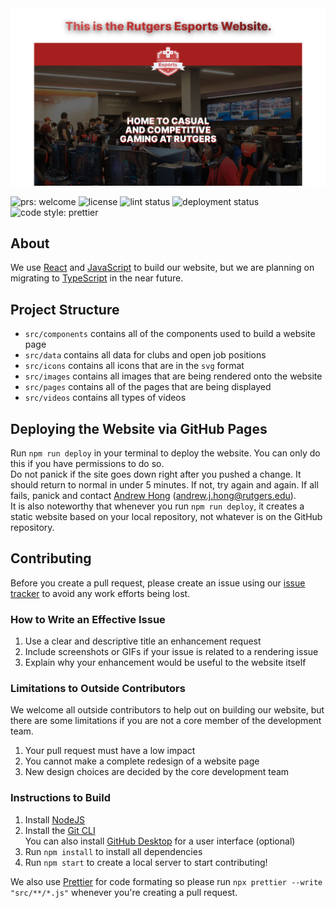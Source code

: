 <picture>
    <source
        srcset="images/preview-dark.png"
        media="(prefers-color-scheme: dark)"
    />
    <img
        src="images/preview-light.png"
        alt="This is the Rutgers Esports Website."
    >
</picture>

<img src="https://img.shields.io/badge/PRs-welcome-brightgreen.svg" alt="prs: welcome"> <img src="https://img.shields.io/github/license/rutgersesports/rutgersesports.github.io" alt="license"/> <img src="https://img.shields.io/github/actions/workflow/status/rutgersesports/rutgersesports.github.io/prettier.yml?label=lint status" alt="lint status"/> <img src="https://img.shields.io/github/deployments/rutgersesports/rutgersesports.club/github-pages?label=deployment%20status" alt="deployment status"> <img src="https://img.shields.io/badge/code_style-prettier-ff69b4.svg" alt="code style: prettier"/>

## About
We use [React](https://reactjs.org/) and [JavaScript](https://www.javascript.com/)
to build our website, but we are planning on migrating to
[TypeScript](https://www.typescriptlang.org/) in the near future.

## Project Structure
 - `src/components` contains all of the components used to build a website page
 - `src/data` contains all data for clubs and open job positions
 - `src/icons` contains all icons that are in the `svg` format
 - `src/images` contains all images that are being rendered onto the website
 - `src/pages` contains all of the pages that are being displayed
 - `src/videos` contains all types of videos

## Deploying the Website via GitHub Pages
Run `npm run deploy` in your terminal to deploy the website. You can only do this if
you have permissions to do so.\
Do not panick if the site goes down right after you pushed a change. It should return
to normal in under 5 minutes. If not, try again and again. If all fails, panick and contact
[Andrew Hong](https://github.com/novialriptide) (<andrew.j.hong@rutgers.edu>).\
It is also noteworthy that whenever you run `npm run deploy`, it creates a static
website based on your local repository, not whatever is on the GitHub repository.

## Contributing
Before you create a pull request, please create an issue using our
[issue tracker](https://github.com/rutgersesports/rutgersesports.github.io/issues)
to avoid any work efforts being lost.

### How to Write an Effective Issue
1. Use a clear and descriptive title an enhancement request
2. Include screenshots or GIFs if your issue is related to a rendering issue
3. Explain why your enhancement would be useful to the website itself

### Limitations to Outside Contributors
We welcome all outside contributors to help out on building our website, but there are
some limitations if you are not a core member of the development team.
1. Your pull request must have a low impact
2. You cannot make a complete redesign of a website page
3. New design choices are decided by the core development team

### Instructions to Build
1. Install [NodeJS](https://nodejs.org)
2. Install the [Git CLI](https://git-scm.com/downloads)\
You can also install [GitHub Desktop](https://desktop.github.com/) for a user interface
(optional)
3. Run `npm install` to install all dependencies
4. Run `npm start` to create a local server to start contributing!

We also use [Prettier](https://prettier.io/) for code formating so
please run `npx prettier --write "src/**/*.js"` whenever you're creating
a pull request.
